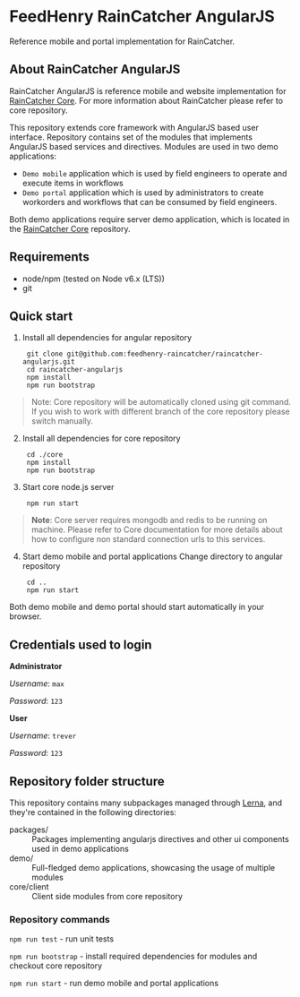 # FeedHenry RainCatcher AngularJS

Reference mobile and portal implementation for RainCatcher.

## About RainCatcher AngularJS

RainCatcher AngularJS is reference mobile and website implementation for [RainCatcher Core](https://github.com/feedhenry-raincatcher/raincatcher-core). For more information about RainCatcher please refer to core repository.

This repository extends core framework with AngularJS based user interface. Repository contains set of the modules that implements AngularJS based services and directives. Modules are used in two  demo applications:

- `Demo mobile` application which is used by field engineers to operate and execute items in workflows
- `Demo portal` application which is used by administrators to create workorders and workflows that can be consumed by field engineers.

Both demo applications require server demo application, which is located in the [RainCatcher Core](https://github.com/feedhenry-raincatcher/raincatcher-core) repository.

## Requirements

- node/npm (tested on Node v6.x (LTS))
- git

## Quick start

1. Install all dependencies for angular repository

        git clone git@github.com:feedhenry-raincatcher/raincatcher-angularjs.git
        cd raincatcher-angularjs
        npm install
        npm run bootstrap

> Note: Core repository will be automatically cloned using git command.
If you wish to work with different branch of the core repository please switch manually.

2. Install all dependencies for core repository

        cd ./core
        npm install
        npm run bootstrap

3. Start core node.js server

        npm run start

> **Note**: Core server requires mongodb and redis to be running on machine.
Please refer to Core documentation for more details about how to configure non standard connection urls
to this services.

4. Start demo mobile and portal applications
Change directory to angular repository
    
        cd ..
        npm run start

Both demo mobile and demo portal should start automatically in your browser.

## Credentials used to login
  
**Administrator**

_Username_: `max`

_Password_: `123`
  
**User**

_Username_: `trever`

_Password_: `123`
  

## Repository folder structure

This repository contains many subpackages managed through [Lerna](https://lernajs.io/), and they're
contained in the following directories:

<dl>
  <dt>packages/</dt>
  <dd>Packages implementing angularjs directives and other ui components used in demo applications</dd>

  <dt>demo/</dt>
  <dd>Full-fledged demo applications, showcasing the usage of multiple modules</dd>

  <dt>core/client</dt>
  <dd>Client side modules from core repository</dd>
</dl>

### Repository commands

 `npm run test` - run unit tests

 `npm run bootstrap` - install required dependencies for modules and checkout core repository

 `npm run start` - run demo mobile and portal applications
